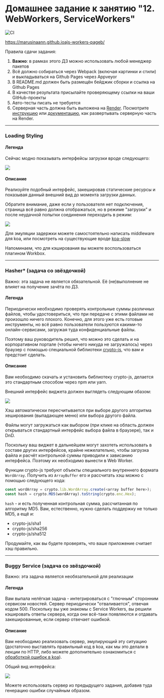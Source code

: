 # Домашнее задание к занятию "12. WebWorkers, ServiceWorkers"

![CI](https://github.com/marusinaann/ajs-workers-page/actions/workflows/web.yml/badge.svg)

https://marusinaann.github.ioajs-workers-pageb/

Правила сдачи задания:

1. **Важно**: в рамках этого ДЗ можно использовать любой менеджер пакетов
2. Всё должно собираться через Webpack (включая картинки и стили) и выкладываться на Github Pages через Appveyor
3. В README.md должен быть размещён бейджик сборки и ссылка на Github Pages
4. В качестве результата присылайте проверяющему ссылки на ваши GitHub-проекты
5. Авто-тесты писать не требуется
6. Серверная часть должна быть выложена на [Render](https://render.com/). Посмотрите [инструкцию](https://github.com/netology-code/ahj-homeworks/tree/video/docs/render#readme) или [документацию](https://render.com/docs/deploy-node-express-app), как развертывать серверную часть на Render.


---

### Loading Styling

#### Легенда

Сейчас модно показывать интерфейсы загрузки вроде следующего:

![](./pic/loading.png)

#### Описание

Реализуйте подобный интерфейс, закешировав статические ресурсы и показывая данный внешний вид до момента загрузки данных.

Обратите внимание, даже если у пользователя нет подключения, страница всё равно должна отображаться, но в режиме "загрузки" и после неудачной попытки соединения переходить в режим:

![](./pic/loading-2.png)

Для эмуляции задержки можете самостоятельно написать middleware для koa, или посмотреть на существующие вроде [koa-slow](https://github.com/bahmutov/koa-slow)

Напоминаем, что для кэширования вы можете воспользоваться плагином Workbox.

---

### Hasher* (задача со звёздочкой)

Важно: эта задача не является обязательной. Её (не)выполнение не влияет на получение зачёта по ДЗ.

#### Легенда

Периодически необходимо проверять контрольные суммы различных файлов, чтобы удостовериться, что при передаче с этими файлами не произошло ничего плохого. Конечно, для этого уже есть готовые инструменты, но всё равно пользователи пользуются какими-то онлайн-сервисами, загружая туда конфиденциальные файлы.

Поэтому ваш руководитель решил, что можно это сделать и на корпоративном портале (чтобы ничего никуда не загружалось) через браузер с помощью специальной библиотеки [crypto-js](https://github.com/brix/crypto-js/), что вам и предстоит сделать.

#### Описание

Вам необходимо скачать и установить библиотеку crypto-js, делается это стандартным способом через npm или yarn.

Внешний интерфейс виджета должен выглядеть следующим обазом:

![](./pic/hasher.png)

Хэш автоматически пересчитывается при выборе другого алгоритма хеширования (выпадающее меню) или выбора другого файла.

Файлы могут загружаться как выбором (при клике на область должен открываться стандартный интерфейс выбора файла в браузере), так и DnD.

Поскольку ваш виджет в дальнейшем могут захотеть использовать в составе других интерфейсов, крайне нежелательно, чтобы загрузка файла и расчёт контрольной суммы приводили к зависанию интерфейса.  Поэтому их необходимо вынести в Web Worker. 

Функции crypto-js требуют объекты специального внутреннего формата `WordArray`. Получить из `ArrayBuffer` его и рассчитать хэш можно с помощью следующего кода:
```javascript
const wordArray = crypto.lib.WordArray.create(<array buffer here>);
const hash = crypto.MD5(wordArray).toString(crypto.enc.Hex);
```

`hash` - и есть полученная контрольная сумма, рассчитанная по алгоритму MD5. Вам, естественно, нужно сделать поддержку не только MD5, а ещё и:
* crypto-js/sha1
* crypto-js/sha256
* crypto-js/sha512

Продумайте, как вы будете проверять, что ваше приложение считает хэш правильно.

---

### Buggy Service (задача со звёздочкой)

Важно: эта задача является необязательной для реализации

#### Легенда

Вам выпала нелёгкая задача - интегрироваться с "глючным" сторонним сервисом новостей. Сервер периодически "отваливается", отвечая кодом 500. Поскольку вы уже знакомы с Service Workers, вы решили кэшировать ответы сервера, когда они всё-таки появляются и отдавать закешированные, если сервер отвечает ошибкой.

#### Описание

Вам необходимо реализовать сервер, эмулирующий эту ситуацию (достаточно выставлять правильный код в koa, как мы это делали в лекции по HTTP, либо можете дополнительно ознакомиться с [обработкой ошибок в koa](https://github.com/koajs/koa/wiki/Error-Handling)).

Общий вид интерфейса:

![](./pic/buggy.png)

Можете использовать сервер из предыдущего задания, добавив туда генерацию ошибки случайным образом.

